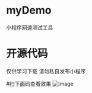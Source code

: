# myDemo
 小程序网速测试工具

# 开源代码
 仅供学习下载
 请勿私自发布小程序
 



#扫下面码查看效果
 ![image](https://img-blog.csdnimg.cn/20190927135931956.jpg)
